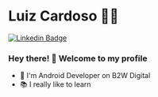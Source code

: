 <!--
### Hi there 👋
**lcrdz/lcrdz** is a ✨ _special_ ✨ repository because its `README.md` (this file) appears on your GitHub profile.

Here are some ideas to get you started:

- 🔭 I’m currently working on ...
- 🌱 I’m currently learning ...
- 👯 I’m looking to collaborate on ...
- 🤔 I’m looking for help with ...
- 💬 Ask me about ...
- 📫 How to reach me: ...
- 😄 Pronouns: ...
- ⚡ Fun fact: ...
-->

# Luiz Cardoso :man_technologist:

[![Linkedin Badge](https://img.shields.io/badge/-LinkedIn-blue?style=flat-square&logo=LinkedIn&logoColor=white&link=https://www.linkedin.com/in/lccardoso/)](https://www.linkedin.com/in/lccardoso/)

### Hey there! 👋 Welcome to my profile 

- 📱 I'm Android Developer on B2W Digital
- 📚 I really like to learn
